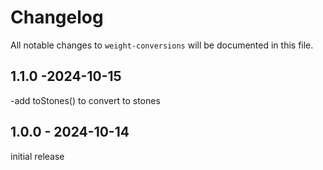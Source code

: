 # Changelog

All notable changes to `weight-conversions` will be documented in this file.

## 1.1.0 -2024-10-15

-add toStones() to convert to stones

## 1.0.0 - 2024-10-14

initial release
